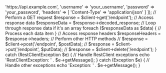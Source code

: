 <?php

require_once 'RestClient.php'; // Assuming RestClient.php is in the same directory

use Drc\Core\RestClient;
use Drc\Core\RestClientException; 

// Example usage:

try {
    // Create a new instance of RestClient
    $client = new RestClient([
        'base_url' => 'https://api.example.com',
        'username' => 'your_username',
        'password' => 'your_password',
        'headers' => [
            'Content-Type' => 'application/json'
        ]
    ]);

    // Perform a GET request
    $response = $client->get('/endpoint');
    
    // Access response data
    $responseData = $response->decoded_response;
    
    // Loop through response data if it's an array
    foreach ($responseData as $data) {
        // Process each data item
    }
    
    // Access response headers
    $responseHeaders = $response->headers;
    
    // Perform other HTTP methods
    // $response = $client->post('/endpoint', $postData);
    // $response = $client->put('/endpoint', $putData);
    // $response = $client->delete('/endpoint');

} catch (RestClientException $e) {
    // Handle RestClient exceptions
    echo 'RestClientException: ' . $e->getMessage();
} catch (Exception $e) {
    // Handle other exceptions
    echo 'Exception: ' . $e->getMessage();
}
